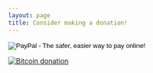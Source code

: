 ```yaml
---
layout: page
title: Consider making a donation!
---
```


<div class="container">
  <div class="donation-button">
    <form action="https://www.paypal.com/cgi-bin/webscr" method="post" target="_blank">
      <input type="hidden" name="cmd" value="_donations">
      <input type="hidden" name="business" value="{{ site.data.authors.primary.email }}">
      <input type="hidden" name="lc" value="US">
      <input type="hidden" name="item_name" value="{{ site.data.settings.title }}">
      <input type="hidden" name="item_number" value="{{ site.data.settings.donate-paypal }}">
      <input type="hidden" name="no_note" value="0">
      <input type="hidden" name="currency_code" value="MXN">
      <input type="hidden" name="bn" value="PP-DonationsBF:btn_donate_LG.gif:NonHostedGuest">
      <input type="image" src="https://www.paypalobjects.com/en_US/i/btn/btn_donate_LG.gif" border="0" name="submit" alt="PayPal - The safer, easier way to pay online!">
      <img alt="Paypal donation" border="0" src="https://www.paypalobjects.com/es_XC/i/scr/pixel.gif" width="1" height="1">
    </form>
  </div>
  <div class="donation-button">
    <a href="https://blockchain.info/payment_request?address={{ site.data.settings.donate-blockchain }}" target="_blank">
      <img src="https://blockchain.info/Resources/buttons/donate_64.png" alt="Bitcoin donation"/>
    </a>
  </div>
</div>

